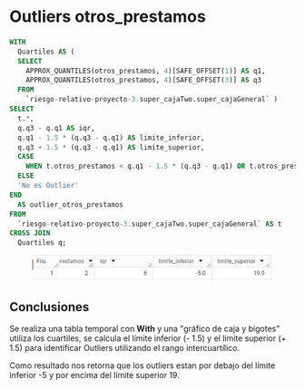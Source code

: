 # Outliers otros\_prestamos

```sql
WITH
  Quartiles AS (
  SELECT
    APPROX_QUANTILES(otros_prestamos, 4)[SAFE_OFFSET(1)] AS q1,
    APPROX_QUANTILES(otros_prestamos, 4)[SAFE_OFFSET(3)] AS q3
  FROM
    `riesgo-relativo-proyecto-3.super_cajaTwo.super_cajaGeneral` )
SELECT
  t.*,
  q.q3 - q.q1 AS iqr,
  q.q1 - 1.5 * (q.q3 - q.q1) AS limite_inferior,
  q.q3 + 1.5 * (q.q3 - q.q1) AS limite_superior,
  CASE
    WHEN t.otros_prestamos < q.q1 - 1.5 * (q.q3 - q.q1) OR t.otros_prestamos > q.q3 + 1.5 * (q.q3 - q.q1) THEN 'Si es Outlier'
  ELSE
  'No es Outlier'
END
  AS outlier_otros_prestamos
FROM
  `riesgo-relativo-proyecto-3.super_cajaTwo.super_cajaGeneral` AS t
CROSS JOIN
  Quartiles q;
```

<figure><img src="../../../../.gitbook/assets/image (13).png" alt=""><figcaption></figcaption></figure>

## Conclusiones

Se realiza una tabla temporal con **With** y una "gráfico de caja y bigotes" utiliza los cuartiles, se calcula el límite inferior (- 1.5) y el limite superior (+ 1.5) para identificar Outliers utilizando el rango intercuartílico. &#x20;

Como resultado nos retorna que los outliers estan por debajo del límite inferior -5 y por encima del límite superior 19.



###
